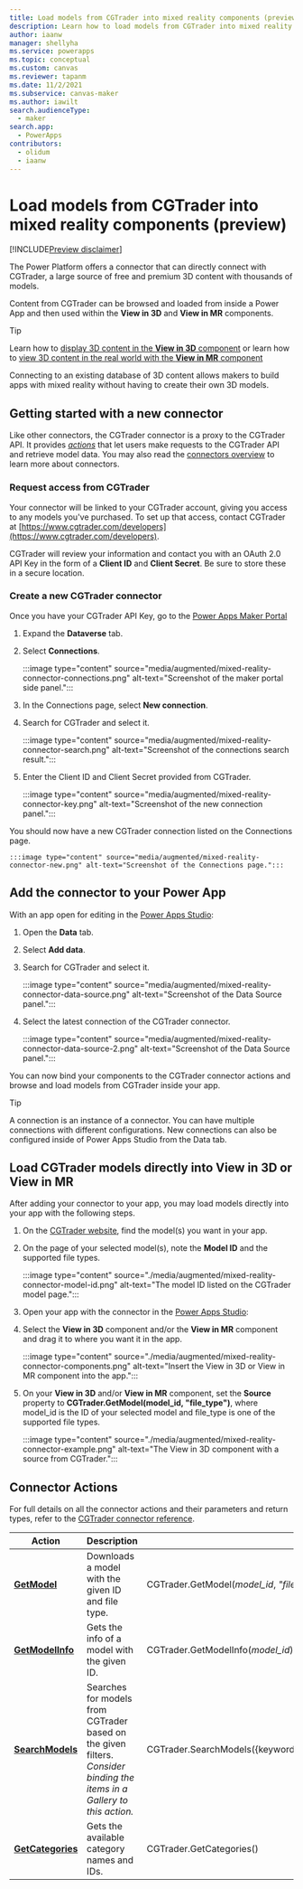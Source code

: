 ```yaml
---
title: Load models from CGTrader into mixed reality components (preview)
description: Learn how to load models from CGTrader into mixed reality components
author: iaanw
manager: shellyha
ms.service: powerapps
ms.topic: conceptual
ms.custom: canvas
ms.reviewer: tapanm
ms.date: 11/2/2021
ms.subservice: canvas-maker
ms.author: iawilt
search.audienceType: 
  - maker
search.app: 
  - PowerApps
contributors:
  - olidum
  - iaanw
---
```


# Load models from CGTrader into mixed reality components (preview)

[!INCLUDE[Preview disclaimer](../../includes/cc-beta-prerelease-disclaimer.md)]

The Power Platform offers a connector that can directly connect with CGTrader, a large source of free and premium 3D content with thousands of models.

Content from CGTrader can be browsed and loaded from inside a Power App and then used within the **View in 3D** and **View in MR** components.

> [!TIP]
> Learn how to [display 3D content in the **View in 3D** component](mixed-reality-component-view-3d.md) or learn how to [view 3D content in the real world with the **View in MR** component](mixed-reality-component-view-mr.md)

Connecting to an existing database of 3D content allows makers to build apps with mixed reality without having to create their own 3D models.

## Getting started with a new connector

Like other connectors, the CGTrader connector is a proxy to the CGTrader API. It provides [_actions_](/connectors/connectors#actions) that let users make requests to the CGTrader API and retrieve model data. You may also read the [connectors overview](/connectors/custom-connectors/use-custom-connector-powerapps) to learn more about connectors.

### Request access from CGTrader

Your connector will be linked to your CGTrader account, giving you access to any models you've purchased. To set up that access, contact CGTrader at [https://www.cgtrader.com/developers](https://www.cgtrader.com/developers).

CGTrader will review your information and contact you with an OAuth 2.0 API Key in the form of a **Client ID** and **Client Secret**. Be sure to store these in a secure location.

### Create a new CGTrader connector

Once you have your CGTrader API Key, go to the [Power Apps Maker Portal](https://make.powerapps.com/)

1. Expand the **Dataverse** tab.

2. Select **Connections**.

    :::image type="content" source="media/augmented/mixed-reality-connector-connections.png" alt-text="Screenshot of the maker portal side panel.":::
    
3. In the Connections page, select **New connection**.

4. Search for CGTrader and select it.

    :::image type="content" source="media/augmented/mixed-reality-connector-search.png" alt-text="Screenshot of the connections search result.":::
    
5. Enter the Client ID and Client Secret provided from CGTrader.

    :::image type="content" source="media/augmented/mixed-reality-connector-key.png" alt-text="Screenshot of the new connection panel.":::

You should now have a new CGTrader connection listed on the Connections page.

    :::image type="content" source="media/augmented/mixed-reality-connector-new.png" alt-text="Screenshot of the Connections page.":::

## Add the connector to your Power App

With an app open for editing in the [Power Apps Studio](https://create.powerapps.com):

1. Open the **Data** tab.

2. Select **Add data**.

3. Search for CGTrader and select it.

    :::image type="content" source="media/augmented/mixed-reality-connector-data-source.png" alt-text="Screenshot of the Data Source panel.":::
    
4. Select the latest connection of the CGTrader connector.

    :::image type="content" source="media/augmented/mixed-reality-connector-data-source-2.png" alt-text="Screenshot of the Data Source panel.":::

You can now bind your components to the CGTrader connector actions and browse and load models from CGTrader inside your app.

> [!TIP]
> A connection is an instance of a connector. You can have multiple connections with different configurations. New connections can also be configured inside of Power Apps Studio from the Data tab.

## Load CGTrader models directly into View in 3D or View in MR

After adding your connector to your app, you may load models directly into your app with the following steps.

1. On the [CGTrader website](https://www.cgtrader.com/), find the model(s) you want in your app.

2. On the page of your selected model(s), note the **Model ID** and the supported file types.

    :::image type="content" source="./media/augmented/mixed-reality-connector-model-id.png" alt-text="The model ID listed on the CGTrader model page.":::

3. Open your app with the connector in the [Power Apps Studio](https://create.powerapps.com):

4. Select the **View in 3D** component and/or the **View in MR** component and drag it to where you want it in the app.

    :::image type="content" source="./media/augmented/mixed-reality-connector-components.png" alt-text="Insert the View in 3D or View in MR component into the app.":::
    
5. On your **View in 3D** and/or **View in MR** component, set the **Source** property to **CGTrader.GetModel(model_id, "file_type")**, where model_id is the ID of your selected model and file_type is one of the supported file types.

    :::image type="content" source="./media/augmented/mixed-reality-connector-example.png" alt-text="The View in 3D component with a source from CGTrader.":::

## Connector Actions

For full details on all the connector actions and their parameters and return types, refer to the [CGTrader connector reference](/connectors/cgtrader/#actions).

Action | Description | Example
-- | -- | --
**[GetModel](/connectors/cgtrader/#downloads-a-model-with-the-given-id-and-file-type.)** | Downloads a model with the given ID and file type. | CGTrader.GetModel(_model_id_, _"file_type"_)
**[GetModelInfo](/connectors/cgtrader/#gets-the-info-of-a-model-with-the-given-id.)** | Gets the info of a model with the given ID. | CGTrader.GetModelInfo(_model_id_)
**[SearchModels](/connectors/cgtrader/#searches-for-models-from-cgtrader-based-on-the-given-filters.)** | Searches for models from CGTrader based on the given filters. _Consider binding the items in a Gallery to this action._ | CGTrader.SearchModels({keywords:"_keywords_",extensions:"_file_types_"}).Models
**[GetCategories](/connectors/cgtrader/#gets-the-available-category-names-and-ids.)** | Gets the available category names and IDs. | CGTrader.GetCategories()
